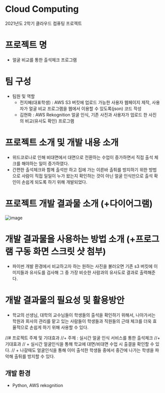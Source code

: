 # Cloud Computing

2021년도 2학기 클라우드 컴퓨팅 프로젝트

# 프로젝트 명
+ 얼굴 비교를 통한 출석체크 프로그램

# 팀 구성 
+ 팀원 및 역할   
  + 전지혜(대표학생) : AWS S3 버킷에 업로드 가능한 사용자 웹페이지 제작, 사용자가 얼굴 비교 프로그램을 웹에서 이용할 수 있도록(json) 코드 작성
  + 김현화 : AWS Rekognition 얼굴 인식, 기존 사진과 사용자가 업로드 한 사진의 비교(유사도 확인) 프로그램

# 프로젝트 소개 및 개발 내용 소개
+ 위드코로나로 인해 비대면에서 대면으로 전환하는 수업이 증가하면서 직접 출석 체크를 해야하는 일이 증가하였다.
+ 간편한 출석체크와 함께 출석만 하고 집에 가는 이른바 출튀를 방지하기 위한 방법으로 사람이 직접 일일이 누가 왔는지 확인하는 것이 아닌 얼굴 인식만으로 출석 확인이 손쉽게 되도록 하기 위해 개발되었다.
# 프로젝트 개발 결과물 소개 (+다이어그램)
![image](https://user-images.githubusercontent.com/52689866/144739274-67fb55a4-0eb5-48c0-8cfe-fb30c98d5420.png)

# 개발 결과물을 사용하는 방법 소개 (+프로그램 구동 화면 스크릿 샷 첨부)
+ 파이썬 개발 환경에서 비교하고자 하는 원하는 사진을 불러오면 기존 s3 버킷에 이미지들과 유사도를 검사해 그 중 가장 비슷한 사람과의 유사도로 결과로 출력해준다.

# 개발 결과물의 필요성 및 활용방안
+ 학교의 선생님, 대학의 교수님들이 학생들의 출석을 확인하기 위해서, 나아가서는 학원과 회사의 관리를 맡고 있는 사람들이 학생들과 직원들의 근태 체크를 더욱 효율적으로 손쉽게 하기 위해 사용할 수 있다.

//# 프로젝트 주제 및 기대효과
//+ 주제 : 실시간 얼굴 인식 서비스를 통한 출석체크
//+ 기대효과
//  + 실시간 얼굴인식을 통해 학교에 대면/비대면 수업 시 출결을 확인할 수 있다.
//  + 나갈때도 얼굴인식을 통해 이미 출석한 학생들 중에서 중간에 나가는 학생을 파악해 출튀를 방지할 수 있다.


## 개발 환경
  + Python, AWS rekognition

